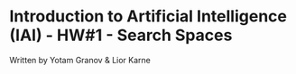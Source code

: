 # Introduction to Artificial Intelligence (IAI) - HW#1 - Search Spaces

Written by Yotam Granov & Lior Karne